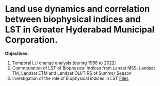 
# Land use dynamics and correlation between biophysical indices and LST in Greater                    Hyderabad Municipal Corporation.

**Objectives:** 
1. Temporal LU change analysis (during 1988 to 2022)
2. Commputation of LST of Biophysical Indices from Lansat MSS, Landsat TM, Landsat                    ETM and Landsat OLI/TIRS of Summer Season  
3. Investigation of the role of Biophysical indices in LST
[Files](#link-test?)


